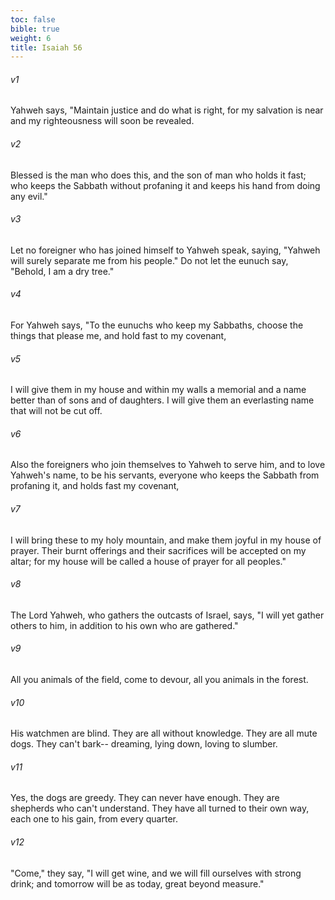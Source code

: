```yaml
---
toc: false
bible: true
weight: 6
title: Isaiah 56
---
```




###### v1 
Yahweh says, "Maintain justice and do what is right, for my salvation is near and my righteousness will soon be revealed. 

###### v2 
Blessed is the man who does this, and the son of man who holds it fast; who keeps the Sabbath without profaning it and keeps his hand from doing any evil." 

###### v3 
Let no foreigner who has joined himself to Yahweh speak, saying, "Yahweh will surely separate me from his people." Do not let the eunuch say, "Behold, I am a dry tree." 

###### v4 
For Yahweh says, "To the eunuchs who keep my Sabbaths, choose the things that please me, and hold fast to my covenant, 

###### v5 
I will give them in my house and within my walls a memorial and a name better than of sons and of daughters. I will give them an everlasting name that will not be cut off. 

###### v6 
Also the foreigners who join themselves to Yahweh to serve him, and to love Yahweh's name, to be his servants, everyone who keeps the Sabbath from profaning it, and holds fast my covenant, 

###### v7 
I will bring these to my holy mountain, and make them joyful in my house of prayer. Their burnt offerings and their sacrifices will be accepted on my altar; for my house will be called a house of prayer for all peoples." 

###### v8 
The Lord Yahweh, who gathers the outcasts of Israel, says, "I will yet gather others to him, in addition to his own who are gathered." 

###### v9 
All you animals of the field, come to devour, all you animals in the forest. 

###### v10 
His watchmen are blind. They are all without knowledge. They are all mute dogs. They can't bark-- dreaming, lying down, loving to slumber. 

###### v11 
Yes, the dogs are greedy. They can never have enough. They are shepherds who can't understand. They have all turned to their own way, each one to his gain, from every quarter. 

###### v12 
"Come," they say, "I will get wine, and we will fill ourselves with strong drink; and tomorrow will be as today, great beyond measure."
